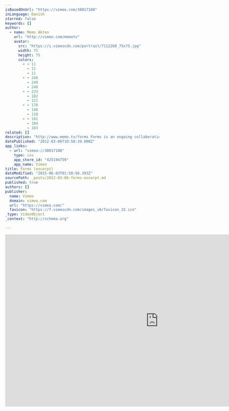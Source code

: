 ```yaml
---
isBasedOnUrl: "https://vimeo.com/38017188"
inLanguage: Danish
starred: false
keywords: []
author:
  - name: Memo Akten
    url: "http://vimeo.com/memotv"
    avatar:
      src: "https://i.vimeocdn.com/portrait/7112268_75x75.jpg"
      width: 75
      height: 75
      colors:
        - - 11
          - 11
          - 11
        - - 246
          - 249
          - 248
        - - 233
          - 182
          - 121
        - - 170
          - 146
          - 118
        - - 181
          - 184
          - 183
related: []
description: "http://www.memo.tv/forms Forms is an ongoing collaboration between visuals artists Memo Akten and Quayola, a series of studies on human motion, and its reverberations through space and time. It is inspired by the works of Eadweard Muybridge, Harold Edgerton, Étienne-Jules Marey as well as similarly inspired modernist cubist works such as Marcel Duchamp's \"Nude Descending a Staircase No.2″."
datePublished: "2012-03-06T10:58:39.000Z"
app_links:
  - url: "vimeo://38017188"
    type: ios
    app_store_id: "425194759"
    app_name: Vimeo
title: Forms (excerpt)
dateModified: "2015-06-03T01:50:56.393Z"
sourcePath: _posts/2012-03-06-forms-excerpt.md
published: true
authors: []
publisher:
  name: Vimeo
  domain: vimeo.com
  url: "https://vimeo.com/"
  favicon: "https://f.vimeocdn.com/images_v6/favicon_32.ico"
_type: VideoObject
_context: "http://schema.org"

---
```

<iframe src="https://cdn.embedly.com/widgets/media.html?src=https%3A%2F%2Fplayer.vimeo.com%2Fvideo%2F38017188&amp;url=https%3A%2F%2Fvimeo.com%2F38017188&amp;image=http%3A%2F%2Fi.vimeocdn.com%2Fvideo%2F465072739_1280.jpg&amp;key=b7d04c9b404c499eba89ee7072e1c4f7&amp;type=text%2Fhtml&amp;schema=vimeo" width="1000" height="563" scrolling="no" frameborder="0" allowfullscreen="allowfullscreen" style=""></iframe>